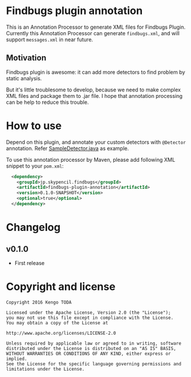 # Findbugs plugin annotation

This is an Annotation Processor to generate XML files for Findbugs Plugin.
Currently this Annotation Processor can generate `findbugs.xml`, and will support `messages.xml` in near future.


## Motivation

Findbugs plugin is awesome: it can add more detectors to find problem by static analysis.

But it's little troublesome to develop, because we need to make complex XML files and package them to .jar file. I hope that annotation processing can be help to reduce this trouble.


# How to use

Depend on this plugin, and annotate your custom detectors with `@Detector` annotation.
Refer [SampleDetector.java](src/test/resources/SampleDetector.java) as example.

To use this annotation processor by Maven, please add following XML snippet to your `pom.xml`:

```xml
  <dependency>
    <groupId>jp.skypencil.findbugs</groupId>
    <artifactId>findbugs-plugin-annotation</artifactId>
    <version>0.1.0-SNAPSHOT</version>
    <optional>true</optional>
  </dependency>
```


# Changelog

## v0.1.0

* First release


# Copyright and license

    Copyright 2016 Kengo TODA
    
    Licensed under the Apache License, Version 2.0 (the "License");
    you may not use this file except in compliance with the License.
    You may obtain a copy of the License at
    
    http://www.apache.org/licenses/LICENSE-2.0

    Unless required by applicable law or agreed to in writing, software
    distributed under the License is distributed on an "AS IS" BASIS,
    WITHOUT WARRANTIES OR CONDITIONS OF ANY KIND, either express or implied.
    See the License for the specific language governing permissions and
    limitations under the License.
